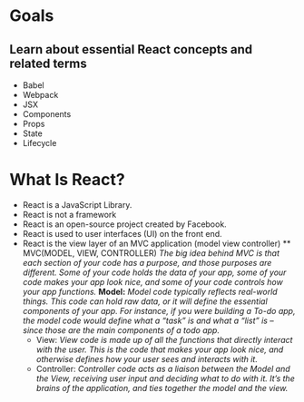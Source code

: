 # Goals
## Learn about essential React concepts and related terms
 * Babel
 * Webpack
 * JSX
 * Components
 * Props
 * State
 * Lifecycle

# What Is React?
* React is a JavaScript Library.
* React is not a framework
* React is an open-source project created by Facebook.
* React is used to user interfaces (UI) on the front end.
* React is the view layer of an MVC application (model view controller)
  ** MVC(MODEL, VIEW, CONTROLLER) _The big idea behind MVC is that each section of your code has a purpose, and those purposes are different. Some of your code holds the data of your app, some of your code makes your app look nice, and some of your code controls how your app functions._
  **Model:** _Model code typically reflects real-world things. This code can hold raw data, or it will define the essential components of your app. For instance, if you were building a To-do app, the model code would define what a “task” is and what a “list” is – since those are the main components of a todo app._
  * View: _View code is made up of all the functions that directly interact with the user. This is the code that makes your app look nice, and otherwise defines how your user sees and interacts with it._
  * Controller: _Controller code acts as a liaison between the Model and the View, receiving user input and deciding what to do with it. It’s the brains of the application, and ties together the model and the view._

